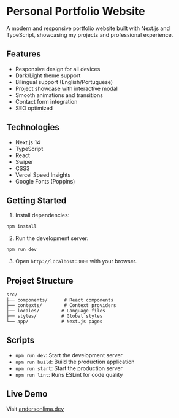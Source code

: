 # Personal Portfolio Website

A modern and responsive portfolio website built with Next.js and TypeScript, showcasing my projects and professional experience.

## Features

- Responsive design for all devices
- Dark/Light theme support
- Bilingual support (English/Portuguese)
- Project showcase with interactive modal
- Smooth animations and transitions
- Contact form integration
- SEO optimized

## Technologies

- Next.js 14
- TypeScript
- React
- Swiper
- CSS3
- Vercel Speed Insights
- Google Fonts (Poppins)

## Getting Started

1. Install dependencies:

```bash
npm install
```

2. Run the development server:

```bash
npm run dev
```

3. Open `http://localhost:3000` with your browser.

## Project Structure

```structure
src/
├── components/      # React components
├── contexts/        # Context providers
├── locales/        # Language files
├── styles/         # Global styles
└── app/            # Next.js pages
```

## Scripts

- `npm run dev`: Start the development server
- `npm run build`: Build the production application
- `npm run start`: Start the production server
- `npm run lint`: Runs ESLint for code quality

## Live Demo

Visit [andersonlima.dev](https://andersonlima.dev/)

